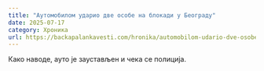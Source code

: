 ```yaml
---
title: "Аутомобилом ударио две особе на блокади у Београду"
date: 2025-07-17
category: Хроника
url: https://backapalankavesti.com/hronika/automobilom-udario-dve-osobe-na-blokadi-u-beogradu/
---
```


Како наводе, ауто је заустављен и чека се полиција.
